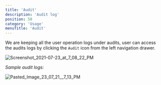 ```yaml
---
title: 'Audit'
description: 'Audit log'
position: 50
category: 'Usage'
menuTitle: 'Audit'
---
```


We are keeping all the user operation logs under audits, user can access the audits logs by clicking the `Audit` icon from the left navigation drawer.



![Screenshot_2021-07-23_at_7_08_22_PM](https://user-images.githubusercontent.com/61551451/126790439-14f4f60e-f125-48f8-a8a5-28f20fab71aa.png)

_Sample audit logs:_

![Pasted_Image_23_07_21__7_13_PM](https://user-images.githubusercontent.com/61551451/126790664-024f4803-c343-46ca-9b47-c3dfa0b1ad6c.png)

